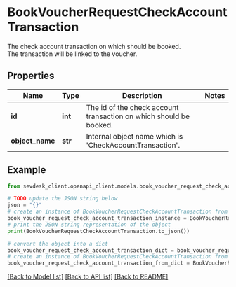 # BookVoucherRequestCheckAccountTransaction

The check account transaction on which should be booked.<br>      The transaction will be linked to the voucher.

## Properties

Name | Type | Description | Notes
------------ | ------------- | ------------- | -------------
**id** | **int** | The id of the check account transaction on which should be booked. | 
**object_name** | **str** | Internal object name which is &#39;CheckAccountTransaction&#39;. | 

## Example

```python
from sevdesk_client.openapi_client.models.book_voucher_request_check_account_transaction import BookVoucherRequestCheckAccountTransaction

# TODO update the JSON string below
json = "{}"
# create an instance of BookVoucherRequestCheckAccountTransaction from a JSON string
book_voucher_request_check_account_transaction_instance = BookVoucherRequestCheckAccountTransaction.from_json(json)
# print the JSON string representation of the object
print(BookVoucherRequestCheckAccountTransaction.to_json())

# convert the object into a dict
book_voucher_request_check_account_transaction_dict = book_voucher_request_check_account_transaction_instance.to_dict()
# create an instance of BookVoucherRequestCheckAccountTransaction from a dict
book_voucher_request_check_account_transaction_from_dict = BookVoucherRequestCheckAccountTransaction.from_dict(book_voucher_request_check_account_transaction_dict)
```
[[Back to Model list]](../README.md#documentation-for-models) [[Back to API list]](../README.md#documentation-for-api-endpoints) [[Back to README]](../README.md)


